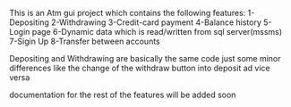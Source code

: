 This is an Atm gui project which contains the following features:
1-Depositing
2-Withdrawing
3-Credit-card payment
4-Balance history
5-Login page
6-Dynamic data which is read/written from sql server(mssms) 
7-Sigin Up 
8-Transfer between accounts

Depositing and Withdrawing are basically the same code just some minor differences like the change of the withdraw button into deposit ad vice versa

documentation for the rest of the features will be added soon
